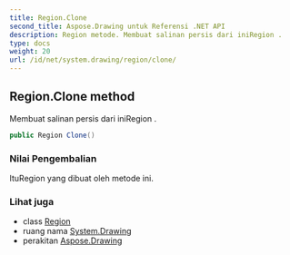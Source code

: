 ```yaml
---
title: Region.Clone
second_title: Aspose.Drawing untuk Referensi .NET API
description: Region metode. Membuat salinan persis dari iniRegion .
type: docs
weight: 20
url: /id/net/system.drawing/region/clone/
---
```

## Region.Clone method

Membuat salinan persis dari iniRegion .

```csharp
public Region Clone()
```

### Nilai Pengembalian

ItuRegion yang dibuat oleh metode ini.

### Lihat juga

* class [Region](../)
* ruang nama [System.Drawing](../../region/)
* perakitan [Aspose.Drawing](../../../)


